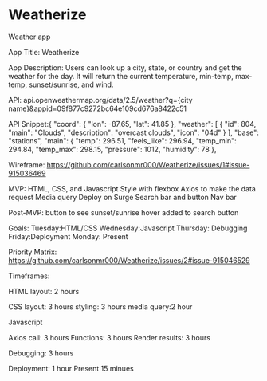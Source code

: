 # Weatherize
Weather app

App Title: Weatherize

App Description: Users can look up a city, state, or country and get the weather for the day. It will return the current temperature, min-temp, max-temp, sunset/sunrise, and wind.

API: api.openweathermap.org/data/2.5/weather?q={city name}&appid=09f877c9272bc64e109cd676a8422c51

API Snippet:{
    "coord": {
        "lon": -87.65,
        "lat": 41.85
    },
    "weather": [
        {
            "id": 804,
            "main": "Clouds",
            "description": "overcast clouds",
            "icon": "04d"
        }
    ],
    "base": "stations",
    "main": {
        "temp": 296.51,
        "feels_like": 296.94,
        "temp_min": 294.84,
        "temp_max": 298.15,
        "pressure": 1012,
        "humidity": 78
    },
    
    
Wireframe: https://github.com/carlsonmr000/Weatherize/issues/1#issue-915036469


MVP: 
HTML, CSS, and Javascript
Style with flexbox
Axios to make the data request
Media query
Deploy on Surge
Search bar and button
Nav bar


Post-MVP: 
button to see sunset/sunrise
hover added to search button


Goals: 
Tuesday:HTML/CSS 
Wednesday:Javascript 
Thursday: Debugging
Friday:Deployment
Monday: Present

Priority Matrix: https://github.com/carlsonmr000/Weatherize/issues/2#issue-915046529

Timeframes: 

HTML
    layout: 2 hours
    
CSS
    layout: 3 hours
    styling: 3 hours
    media query:2 hour
    
Javascript
    
   Axios call: 3 hours
   Functions: 3 hours
   Render results: 3 hours
    
Debugging: 3 hours

Deployment: 1 hour
Present 15 minues
